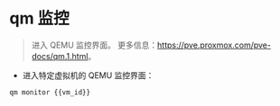 # qm 监控

> 进入 QEMU 监控界面。
> 更多信息：<https://pve.proxmox.com/pve-docs/qm.1.html>。

- 进入特定虚拟机的 QEMU 监控界面：

`qm monitor {{vm_id}}`